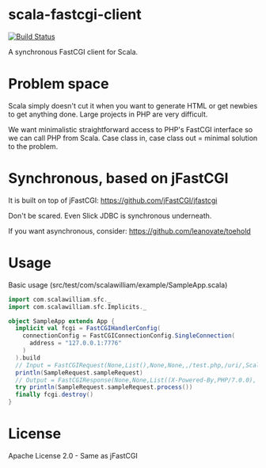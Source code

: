 scala-fastcgi-client
=
[![Build Status](https://travis-ci.org/ScalaWilliam/scala-fastcgi-client.svg)](https://travis-ci.org/ScalaWilliam/scala-fastcgi-client)

A synchronous FastCGI client for Scala.

Problem space
==
Scala simply doesn't cut it when you want to generate HTML or get newbies to get anything done.
Large projects in PHP are very difficult.

We want minimalistic straightforward access to PHP's FastCGI interface so we can call PHP from Scala.
Case class in, case class out = minimal solution to the problem.

Synchronous, based on jFastCGI
==
It is built on top of jFastCGI: https://github.com/jFastCGI/jfastcgi

Don't be scared. Even Slick JDBC is synchronous underneath.

If you want asynchronous, consider: https://github.com/leanovate/toehold

Usage
==

Basic usage (src/test/com/scalawilliam/example/SampleApp.scala)

```scala
import com.scalawilliam.sfc._
import com.scalawilliam.sfc.Implicits._

object SampleApp extends App {
  implicit val fcgi = FastCGIHandlerConfig(
    connectionConfig = FastCGIConnectionConfig.SingleConnection(
      address = "127.0.0.1:7776"
    )
  ).build
  // Input = FastCGIRequest(None,List(),None,None,,/test.php,/uri/,ScalaTest,HTTP/1.1,127.0.0.1,1234,GET,None,<function1>)
  println(SampleRequest.sampleRequest)
  // Output = FastCGIResponse(None,None,List((X-Powered-By,PHP/7.0.0), (X-Test,Test), (Content-type,text/html; charset=UTF-8)),None,Some(Received))
  try println(SampleRequest.sampleRequest.process())
  finally fcgi.destroy()
}
```

License
==
Apache License 2.0 - Same as jFastCGI